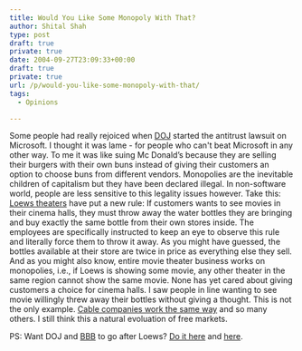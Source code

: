 ```yaml
---
title: Would You Like Some Monopoly With That?
author: Shital Shah
type: post
draft: true
private: true
date: 2004-09-27T23:09:33+00:00
draft: true
private: true
url: /p/would-you-like-some-monopoly-with-that/
tags:
  - Opinions

---
```

Some people had really rejoiced when [DOJ][1] started the antitrust lawsuit on Microsoft. I thought it was lame - for people who can't beat Microsoft in any other way. To me it was like suing Mc Donald’s because they are selling their burgers with their own buns instead of giving their customers an option to choose buns from different vendors. Monopolies are the inevitable children of capitalism but they have been declared illegal. In non-software world, people are less sensitive to this legality issues however. Take this: [Loews theaters][2] have put a new rule: If customers wants to see movies in their cinema halls, they must throw away the water bottles they are bringing and buy exactly the same bottle from their own stores inside. The employees are specifically instructed to keep an eye to observe this rule and literally force them to throw it away. As you might have guessed, the bottles available at their store are twice in price as everything else they sell. And as you might also know, entire movie theater business works on monopolies, i.e., if Loews is showing some movie, any other theater in the same region cannot show the same movie. None has yet cared about giving customers a choice for cinema halls. I saw people in line wanting to see movie willingly threw away their bottles without giving a thought. This is not the only example. [Cable companies work the same way][3] and so many others. I still think this a natural evoluation of free markets.

PS: Want DOJ and [BBB][4] to go after Loews? [Do it here][5] and [here][6].

 [1]: http://www.usdoj.gov/
 [2]: http://www.enjoytheshow.com/
 [3]: http://www.consumersunion.org/telecom/cable103.htm
 [4]: http://www.bbb.org
 [5]: mailto:AskDOJ@usdoj.gov
 [6]: http://complaints.bbb.org